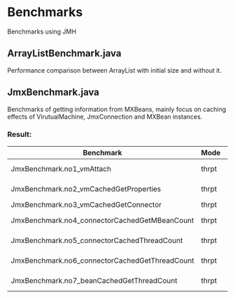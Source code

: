 Benchmarks
==========

Benchmarks using JMH

## ArrayListBenchmark.java

Performance comparison between ArrayList with initial size and without it.


## JmxBenchmark.java
Benchmarks of getting information from MXBeans, mainly focus on
caching effects of VirutualMachine, JmxConnection and MXBean instances.

### Result:

|Benchmark                              |Mode |Cnt|Score   |Error    |Units|
|---------------------------------------|-----|---|--------|---------|-----|
|JmxBenchmark.no1_vmAttach|thrpt|10 |653.834 |± 108.790|ops/s|
|JmxBenchmark.no2_vmCachedGetProperties|thrpt|10 |2330.529|± 270.268|ops/s|
|JmxBenchmark.no3_vmCachedGetConnector|thrpt|10|612.652|± 95.547|ops/s|
|JmxBenchmark.no4_connectorCachedGetMBeanCount|thrpt|10|9047.803|± 1480.741|ops/s|
|JmxBenchmark.no5_connectorCachedThreadCount|thrpt|10|8199.887|± 1269.164|ops/s|
|JmxBenchmark.no6_connectorCachedGetThreadCount|thrpt|10|2662.147|± 585.627|ops/s|
|JmxBenchmark.no7_beanCachedGetThreadCount|thrpt|10|8148.967|± 1705.518|ops/s|
